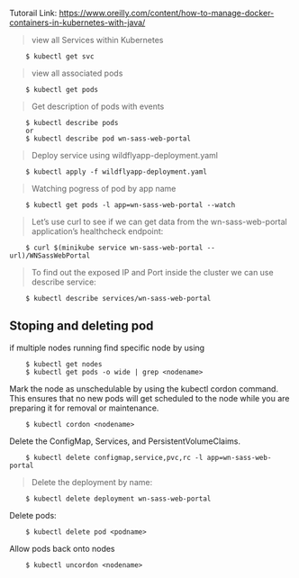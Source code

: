 Tutorail Link: https://www.oreilly.com/content/how-to-manage-docker-containers-in-kubernetes-with-java/

> view all Services within Kubernetes
```
    $ kubectl get svc
```
>view all associated pods
```
    $ kubectl get pods
```

> Get description of pods with events
```
    $ kubectl describe pods
    or
    $ kubectl describe pod wn-sass-web-portal
```

>Deploy service using wildflyapp-deployment.yaml
```
    $ kubectl apply -f wildflyapp-deployment.yaml
```
> Watching pogress of pod by app name
```
    $ kubectl get pods -l app=wn-sass-web-portal --watch
```

>Let’s use curl to see if we can get data from the wn-sass-web-portal application’s healthcheck endpoint:
```
    $ curl $(minikube service wn-sass-web-portal --url)/WNSassWebPortal
```

>To find out the exposed IP and Port inside the cluster we can use describe service:
```
    $ kubectl describe services/wn-sass-web-portal
```

## Stoping and deleting pod
if multiple nodes running find specific node by using
```
    $ kubectl get nodes
    $ kubectl get pods -o wide | grep <nodename>
```

Mark the node as unschedulable by using the kubectl cordon command. This ensures that no new pods will get scheduled to the node while you are preparing it for removal or maintenance.
```
    $ kubectl cordon <nodename>
```

Delete the ConfigMap, Services, and PersistentVolumeClaims.
```
    $ kubectl delete configmap,service,pvc,rc -l app=wn-sass-web-portal
```

>Delete the deployment by name:
```
    $ kubectl delete deployment wn-sass-web-portal
```

Delete pods:
```
    $ kubectl delete pod <podname>
```

Allow pods back onto nodes
```
    $ kubectl uncordon <nodename>
```